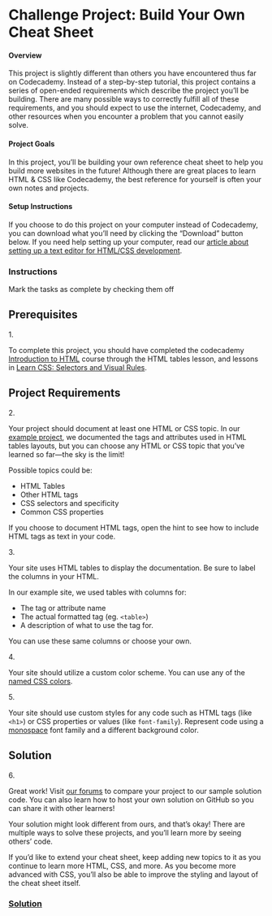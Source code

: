 # Challenge Project: Build Your Own Cheat Sheet

#### Overview

This project is slightly different than others you have encountered thus
far on Codecademy. Instead of a step-by-step tutorial, this project
contains a series of open-ended requirements which describe the project
you’ll be building. There are many possible ways to correctly fulfill
all of these requirements, and you should expect to use the internet,
Codecademy, and other resources when you encounter a problem that you
cannot easily solve.

#### Project Goals

In this project, you’ll be building your own reference cheat sheet to
help you build more websites in the future! Although there are great
places to learn HTML & CSS like Codecademy, the best reference for
yourself is often your own notes and projects.

#### Setup Instructions

If you choose to do this project on your computer instead of Codecademy,
you can download what you’ll need by clicking the “Download” button
below. If you need help setting up your computer, read our
<a href="https://www.codecademy.com/articles/visual-studio-code"
class="e14vpv2g1 gamut-xro1w8-ResetElement-Anchor-AnchorBase e1bhhzie0"
target="_blank">article about setting up a text editor for HTML/CSS
development</a>.

### Instructions

Mark the tasks as complete by checking them off

## Prerequisites

1\.

To complete this project, you should have completed the codecademy
<a href="https://www.codecademy.com/learn/learn-html"
class="e14vpv2g1 gamut-xro1w8-ResetElement-Anchor-AnchorBase e1bhhzie0"
target="_blank">Introduction to HTML</a> course through the HTML tables
lesson, and lessons in
<a href="https://www.codecademy.com/learn/learn-css"
class="e14vpv2g1 gamut-xro1w8-ResetElement-Anchor-AnchorBase e1bhhzie0"
target="_blank">Learn CSS: Selectors and Visual Rules</a>.

## Project Requirements

2\.

Your project should document at least one HTML or CSS topic. In our <a
href="https://content.codecademy.com/PRO/independent-practice-projects/html-css-cheat-sheet/example/index.html"
class="e14vpv2g1 gamut-xro1w8-ResetElement-Anchor-AnchorBase e1bhhzie0"
target="_blank" rel="noopener">example project</a>, we documented the
tags and attributes used in HTML tables layouts, but you can choose any
HTML or CSS topic that you’ve learned so far—the sky is the limit!

Possible topics could be:

- HTML Tables
- Other HTML tags
- CSS selectors and specificity
- Common CSS properties

If you choose to document HTML tags, open the hint to see how to include
HTML tags as text in your code.

3\.

Your site uses HTML tables to display the documentation. Be sure to
label the columns in your HTML.

In our example site, we used tables with columns for:

- The tag or attribute name
- The actual formatted tag (eg. `<table>`)
- A description of what to use the tag for.

You can use these same columns or choose your own.

4\.

Your site should utilize a custom color scheme. You can use any of the
<a href="http://www.colors.commutercreative.com/grid/"
class="e14vpv2g1 gamut-xro1w8-ResetElement-Anchor-AnchorBase e1bhhzie0"
target="_blank" rel="noopener">named CSS colors</a>.

5\.

Your site should use custom styles for any code such as HTML tags (like
`<h1>`) or CSS properties or values (like `font-family`). Represent code
using a <a
href="https://developer.mozilla.org/en-US/docs/Web/CSS/font-family#Examples"
class="e14vpv2g1 gamut-xro1w8-ResetElement-Anchor-AnchorBase e1bhhzie0"
target="_blank" rel="noopener">monospace</a> font family and a different
background color.

## Solution

6\.

Great work! Visit <a
href="https://discuss.codecademy.com/t/build-your-own-cheatsheet-challenge-project-html-css/462393"
class="e14vpv2g1 gamut-xro1w8-ResetElement-Anchor-AnchorBase e1bhhzie0"
target="_blank" rel="noopener">our forums</a> to compare your project to
our sample solution code. You can also learn how to host your own
solution on GitHub so you can share it with other learners!

Your solution might look different from ours, and that’s okay! There are
multiple ways to solve these projects, and you’ll learn more by seeing
others’ code.

If you’d like to extend your cheat sheet, keep adding new topics to it
as you continue to learn more HTML, CSS, and more. As you become more
advanced with CSS, you’ll also be able to improve the styling and layout
of the cheat sheet itself.

### [Solution](https://datttrian.github.io/codecademy/improved-styling-with-css/independent-project-html-documentation/index.html)
